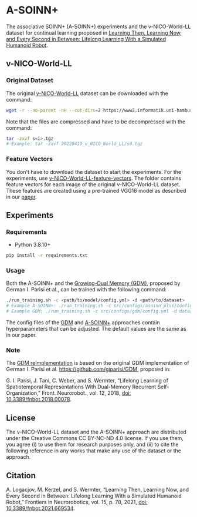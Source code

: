 # A-SOINN+
The associative SOINN+ (A-SOINN+) experiments and the v-NICO-World-LL dataset for continual learning proposed in [Learning Then, Learning Now, and Every Second in Between: Lifelong Learning With a Simulated Humanoid Robot](https://doi.org/10.3389/fnbot.2021.669534).

## v-NICO-World-LL

### Original Dataset
The original [v-NICO-World-LL](https://www2.informatik.uni-hamburg.de/wtm/datasets/20220419_v_NICO_World_LL/) dataset can be downloaded with the command:
```bash
wget -r --no-parent -nH --cut-dirs=2 https://www2.informatik.uni-hamburg.de/wtm/datasets/20220419_v_NICO_World_LL/
```
Note that the files are compressed and have to be decompressed with the command:
```bash
tar -zxvf s<i>.tgz
# Example: tar -zxvf 20220419_v_NICO_World_LL/s0.tgz
```

### Feature Vectors
You don't have to download the dataset to start the experiments. For the experiments, use [v-NICO-World-LL-feature-vectors](https://github.com/alogacjov/A_SOINN_plus/tree/main/data/v_NICO_World_LL_feature_vectors). The folder contains feature vectors for each image of the original v-NICO-World-LL dataset. These features are created using a pre-trained VGG16 model as described in our [paper](https://doi.org/10.3389/fnbot.2021.669534).


## Experiments
### Requirements
- Python 3.8.10+
```bash
pip install -r requirements.txt
```

### Usage
Both the A-SOINN+ and the [Growing-Dual Memory (GDM)](https://doi.org/10.3389/fnbot.2018.00078), proposed by German I. Parisi et al., can be trained with the following command:
```bash
./run_training.sh -c <path/to/model/config.yml> -d <path/to/dataset>
# Example A-SOINN+: ./run_training.sh -c src/configs/asoinn_plus/config.yml -d data/v_NICO_World_LL_feature_vectors
# Example GDM: ./run_training.sh -c src/configs/gdm/config.yml -d data/v_NICO_World_LL_feature_vectors
```

The config files of the [GDM](https://github.com/alogacjov/A_SOINN_plus/blob/main/src/configs/gdm/config.yml) and [A-SOINN+](https://github.com/alogacjov/A_SOINN_plus/blob/main/src/configs/asoinn_plus/config.yml) approaches contain hyperparameters that can be adjusted. The default values are the same as in our paper.

### Note
The [GDM reimplementation](https://github.com/alogacjov/A_SOINN_plus/blob/main/src/models/gdm.py) is based on the original GDM implementation of German I. Parisi et al. https://github.com/giparisi/GDM, proposed in:

G. I. Parisi, J. Tani, C. Weber, and S. Wermter, “Lifelong Learning of Spatiotemporal Representations With Dual-Memory Recurrent Self-Organization,” Front. Neurorobot., vol. 12, 2018, [doi: 10.3389/fnbot.2018.00078](https://doi.org/10.3389/fnbot.2018.00078).


## License
The v-NICO-World-LL dataset and the A-SOINN+ approach are distributed under the Creative Commons CC BY-NC-ND 4.0 license. If you use them, you agree (i) to use them for research purposes only, and (ii) to cite the following reference in any works that make any use of the dataset or the approach.

## Citation
A. Logacjov, M. Kerzel, and S. Wermter, “Learning Then, Learning Now, and Every Second in Between: Lifelong Learning With a Simulated Humanoid Robot,” Frontiers in Neurorobotics, vol. 15, p. 78, 2021, [doi: 10.3389/fnbot.2021.669534](https://doi.org/10.3389/fnbot.2021.669534).

